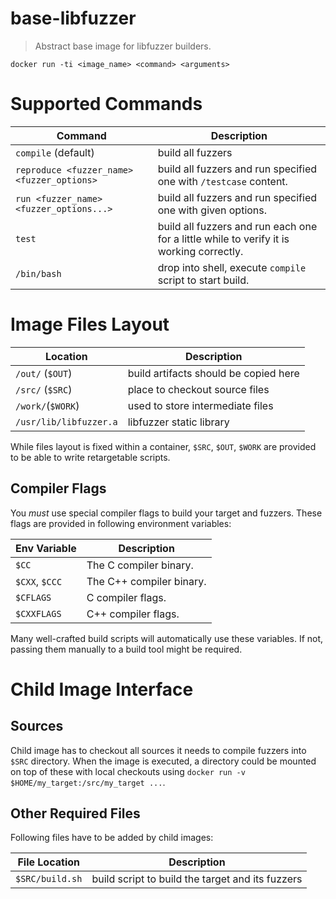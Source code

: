 # base-libfuzzer
> Abstract base image for libfuzzer builders.

`docker run -ti <image_name> <command> <arguments>`

# Supported Commands

| Command | Description |
|---------|-------------|
| `compile` (default) | build all fuzzers
| `reproduce <fuzzer_name> <fuzzer_options>` | build all fuzzers and run specified one with `/testcase` content.
| `run <fuzzer_name> <fuzzer_options...>` | build all fuzzers and run specified one with given options.
| `test` | build all fuzzers and run each one for a little while to verify it is working correctly.
| `/bin/bash` | drop into shell, execute `compile` script to start build.

# Image Files Layout


| Location | Description |
| -------- | ----------  |
| `/out/` (`$OUT`)       | build artifacts should be copied here  |
| `/src/` (`$SRC`)       | place to checkout source files |
| `/work/`(`$WORK`)      | used to store intermediate files |
| `/usr/lib/libfuzzer.a` | libfuzzer static library |

While files layout is fixed within a container, `$SRC`, `$OUT`, `$WORK` are
provided to be able to write retargetable scripts.


## Compiler Flags

You *must* use special compiler flags to build your target and fuzzers.
These flags are provided in following environment variables:

| Env Variable    | Description
| -------------   | --------
| `$CC`           | The C compiler binary.
| `$CXX`, `$CCC`  | The C++ compiler binary.
| `$CFLAGS`       | C compiler flags.
| `$CXXFLAGS`     | C++ compiler flags.

Many well-crafted build scripts will automatically use these variables. If not,
passing them manually to a build tool might be required.


# Child Image Interface

## Sources

Child image has to checkout all sources it needs to compile fuzzers into
`$SRC` directory. When the image is executed, a directory could be mounted
on top of these with local checkouts using
`docker run -v $HOME/my_target:/src/my_target ...`.

## Other Required Files

Following files have to be added by child images:

| File Location   | Description |
| -------------   | ----------- |
| `$SRC/build.sh` | build script to build the target and its fuzzers |
